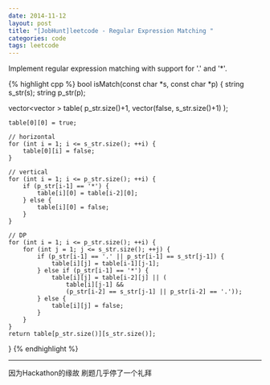 ```yaml
---
date: 2014-11-12
layout: post
title: "[JobHunt]leetcode - Regular Expression Matching "
categories: code
tags: leetcode
---
```


Implement regular expression matching with support for '.' and '*'.

<!--more-->
{% highlight cpp %}
bool isMatch(const char *s, const char *p) {
    string s_str(s);
    string p_str(p);

 vector<vector<bool> > table(
    	p_str.size()+1,
   	vector<bool>(false, s_str.size()+1)
    );

    table[0][0] = true;

    // horizontal
    for (int i = 1; i <= s_str.size(); ++i) {
        table[0][i] = false;
    }

    // vertical
    for (int i = 1; i <= p_str.size(); ++i) {
        if (p_str[i-1] == '*') {
            table[i][0] = table[i-2][0];
        } else {
            table[i][0] = false;
        }
    }

    // DP
    for (int i = 1; i <= p_str.size(); ++i) {
        for (int j = 1; j <= s_str.size(); ++j) {
            if (p_str[i-1] == '.' || p_str[i-1] == s_str[j-1]) {
                table[i][j] = table[i-1][j-1];
            } else if (p_str[i-1] == '*') {
                table[i][j] = table[i-2][j] || (
                	table[i][j-1] &&
                	(p_str[i-2] == s_str[j-1] || p_str[i-2] == '.'));
            } else {
                table[i][j] = false;
            }
        }
    }
    return table[p_str.size()][s_str.size()];
}
{% endhighlight %}

---
因为Hackathon的缘故 刷题几乎停了一个礼拜
